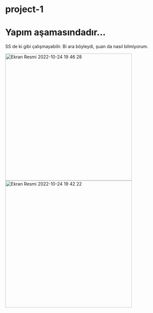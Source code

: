 # project-1 
# Yapım aşamasındadır... 
SS de ki gibi çalışmayabilir. Bi ara böyleydi, şuan da nasıl bilmiyorum.

<img width="402" alt="Ekran Resmi 2022-10-24 19 46 28" src="https://user-images.githubusercontent.com/53395371/197580803-a88697d1-23dc-4ea5-b36c-17e93fb30ee6.png"> <img width="402" alt="Ekran Resmi 2022-10-24 19 42 22" src="https://user-images.githubusercontent.com/53395371/197580818-e8c52e21-da77-4b27-95fa-c99e5cda79b4.png">
